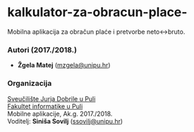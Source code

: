 # kalkulator-za-obracun-place-
Mobilna aplikacija za obračun plaće i pretvorbe neto&lt;->bruto.

### Autori (2017./2018.)
- **Žgela	Matej** (mzgela@unipu.hr)

### Organizacija
[Sveučilište Jurja Dobrile u Puli](http://www.unipu.hr/)   
[Fakultet informatike u Puli](https://fipu.unipu.hr/)  
Mobilne aplikacije, Ak.g. 2017./2018.  
Voditelj: **Siniša Sovilj** (ssovilj@unipu.hr)
